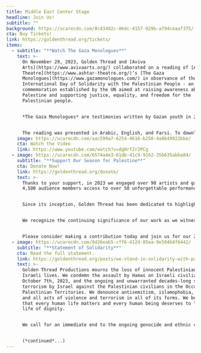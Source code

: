 ```yaml
---
title: Middle East Center Stage
headline: Join Us!
subtitle: ""
background: https://ucarecdn.com/8c43492c-06dc-4157-929b-a794ceaaf375/
cta: Buy Tickets!
link: https://goldenthread.org/tickets/
items:
  - subtitle: "**Watch The Gaza Monologues**"
    text: >-
      On November 29, 2023, Golden Thread and [Aviva
      Arts](https://www.avivaarts.org/) collaborated on a reading of [ASHTAR
      Theatre](https://www.ashtar-theatre.org/)’s [The Gaza
      Monologues](https://www.gazamonologues.com/) in observance of the
      International Day of Solidarity with the Palestinian People - an annual
      commemoration established by the UN aimed at raising awareness about
      Palestine and supporting justice, equality, and freedom for the
      Palestinian people.


      *The Gaza Monologues* are testimonies written by Gazan youth in 2010, after the first war on the Gaza Strip. Tragically, these monologues are still accurate today. They highlight the horrors, hopes, and resilience of the courageous Gazans, lifting up the voices of children and people in Gaza.


      The reading was presented in Arabic, English, and Farsi. To download the Gaza Monologues and read along in different languages please visit: *[The Gaza Monologues](https://www.gazamonologues.com/copy-of-team)* scripts page.
    image: https://ucarecdn.com/aac599a7-6254-4616-b250-4a0649922bbe/
    cta: Watch the Video
    link: https://www.youtube.com/watch?v=dgHrfZr2PCg
  - image: https://ucarecdn.com/6574a4e3-61db-41c9-9162-35b635abba84/
    subtitle: "**Support Our Season for Palestine**"
    cta: Donate Now!
    link: https://goldenthread.org/donate/
    text: >-
      Thanks to your support, in 2023 we engaged over 90 artists and gave over
      4,500 audience members access to over 50 unforgettable performances!


      Since its inception, Golden Thread has been dedicated to highlighting our shared humanity and challenging negative stereotypes and misinformed narratives about the Middle East. That mission has taken on even greater urgency today.


      We recognize the continuing significance of our work as we witness the Western media blatantly dehumanize and silence Palestinian voices enduring the atrocities of war. And we are taking action by dedicating our entire 2024 season to Palestine.


      Please consider making a contribution today and join us for our 2024 Season for Palestine!
  - image: https://ucarecdn.com/8d26eab5-cff6-412d-85ea-9e504b8f6442/
    subtitle: "**Statement of Solidarity**"
    cta: Read the full statement.
    link: https://goldenthread.org/posts/we-stand-in-solidarity-with-palestine/
    text: >-
      Golden Thread Productions mourns the loss of innocent Palestinian and
      Israeli lives. We condemn the assault by Hamas on Israeli civilians on
      October 7th, 2023, and the ongoing and unwarranted decades-long state
      terrorism by Israel against the Palestinian civilians in the Occupied
      Palestinian Territories. We denounce antisemitism, islamophobia, racism,
      and all acts of violence and terrorism in all of its forms. We believe
      that every human life matters and every human being deserves to live a
      life of dignity.


      We call for an immediate end to the ongoing genocide and ethnic cleansing against Palestinian civilians in the Gaza Strip committed by Netanyahu’s government and sanctioned by Biden’s administration. We call on all people of conscience to demand an immediate ceasefire in Gaza and the safe release of hostages. We firmly believe that lasting peace and security in the region can only be attained through political solutions that bring an end to Israeli military occupation and state violence against Palestinians. 


      (*continued*...)
---
```


